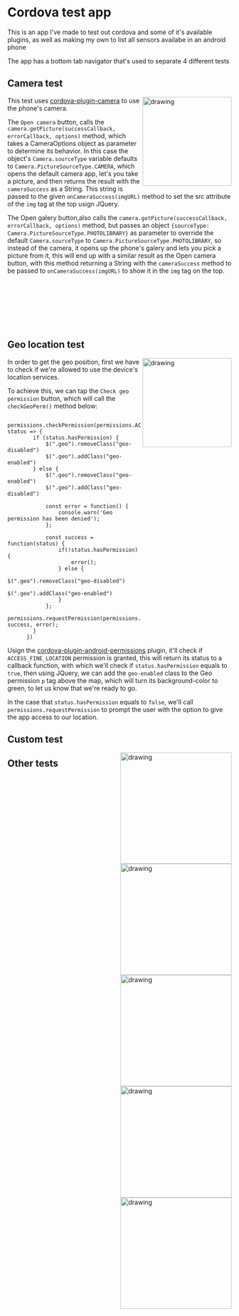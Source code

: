# Cordova test app

This is an app I've made to test out cordova and some of it's available plugins, as well as making my own to list all sensors availabe in an android phone

The app has a bottom tab navigator that's used to separate 4 different tests

## Camera test

<img align="right" src="https://user-images.githubusercontent.com/48962891/208433529-a7859b82-cfcd-49f6-bddc-af94bcf8e425.png" alt="drawing" width="200"/>

This test uses <a href="https://github.com/apache/cordova-plugin-camera" target="_blank">cordova-plugin-camera</a> to use the phone's camera.
 
The `Open camera` button, calls the `camera.getPicture(successCallback, errorCallback, options)` method, which takes a CameraOptions object as parameter to determine its behavior. In this case the object's `Camera.sourceType` variable defaults to `Camera.PictureSourceType.CAMERA`, which opens the default camera app, let's you take a picture, and then returns the result with the `cameraSuccess` as a String.
This string is passed to the given `onCameraSuccess(imgURL)` method to set the src attribute of the `img` tag at the top usign JQuery.

The Open galery button,also calls the `camera.getPicture(successCallback, errorCallback, options)` method, but passes an object `{sourceType: Camera.PictureSourceType.PHOTOLIBRARY}` as parameter to override the default `Camera.sourceType` to `Camera.PictureSourceType.PHOTOLIBRARY`, so instead of the camera, it opens up the phone's galery and lets you pick a picture from it, this will end up with a similar result as the Open camera button, with this method returning a String with the `cameraSuccess` method to be passed to `onCameraSuccess(imgURL)` to show it in the `img` tag on the top.

<br><br><br><br><br><br>


## Geo location test

<img align="right" src="https://user-images.githubusercontent.com/48962891/208433542-14e23cb2-8f43-42bb-9b88-5d53f1668084.png" alt="drawing" width="200"/>

In order to get the geo position, first we have to check if we're allowed to use the device's location services.

To achieve this, we can tap the `Check geo permission` button, which will call the `checkGeoPerm()` method below:
```
    permissions.checkPermission(permissions.ACCESS_FINE_LOCATION, status => {
        if (status.hasPermission) {
            $(".geo").removeClass("geo-disabled")
            $(".geo").addClass("geo-enabled")
        } else {
            $(".geo").removeClass("geo-enabled")
            $(".geo").addClass("geo-disabled")

            const error = function() {
                console.warn('Geo permission has been denied');
            };
      
            const success = function(status) {
                if(!status.hasPermission) {
                    error();
                } else {
                    $(".geo").removeClass("geo-disabled")
                    $(".geo").addClass("geo-enabled")
                }
            };
            permissions.requestPermission(permissions.ACCESS_FINE_LOCATION, success, error);
        }
      })
```

Usign the [cordova-plugin-android-permissions](https://github.com/NeoLSN/cordova-plugin-android-permissions) plugin, it'll check if `ACCESS_FINE_LOCATION` permission is granted, this will return its status to a callback function, with which we'll check if `status.hasPermission` equals to `true`, then using JQuery, we can add the `geo-enabled` class to the Geo permission `p` tag above the map, which will turn its background-color to green, to let us know that we're ready to go.

In the case that `status.hasPermission` equals to `false`, we'll call `permissions.requestPermission` to prompt the user with the option to give the app access to our location.

## Custom test
<img align="right" src="https://user-images.githubusercontent.com/48962891/208433549-776ad815-f331-42b3-b7df-4c3ed58600b2.png" alt="drawing" width="250"/>


<img align="right" src="https://user-images.githubusercontent.com/48962891/208433551-2f9dc707-db8e-4c59-8d3b-51ba3813d38a.png" alt="drawing" width="250"/>

## Other tests
<img align="right" src="https://user-images.githubusercontent.com/48962891/208433557-c42d213d-a88b-4702-8f92-35be018543cd.png" alt="drawing" width="250"/>


<img align="right" src="https://user-images.githubusercontent.com/48962891/208433560-37425a38-a18f-4f8a-aece-f39c5ec38d79.png" alt="drawing" width="250"/>


<img align="right" src="https://user-images.githubusercontent.com/48962891/208438352-dcf7f548-0487-4b18-b52b-5b0f142fbedc.gif" alt="drawing" width="250"/>

